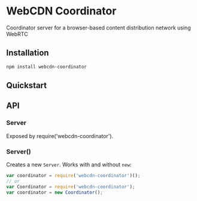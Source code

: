 # WebCDN Coordinator
Coordinator server for a browser-based content distribution network using WebRTC

## Installation
```bash
npm install webcdn-coordinator
```

## Quickstart

## API

### Server

Exposed by require('webcdn-coordinator').

### Server()

Creates a new `Server`. Works with and without `new`:

```js
var coordinator = require('webcdn-coordinator')();
// or
var Coordinator = require('webcdn-coordinator');
var coordinator = new Coordinator();
```
